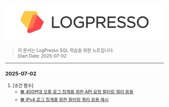 ![easyme](ci_img/CI.svg)   
---
> 이 문서는 LogPresso SQL 학습을 위한 노트입니다.
> <br> Start Date: 2025-07-02
---
### 2025-07-02
1. [조건 함수]
    - [🛠 400번대 오류 로그 집계를 위한 API 요청 필터링 쿼리 응용](https://github.com/Logpresso-SQL-Study/Logpresso-1.0version/blob/main/Condition%20Functions/Review_API_Request_Filtering_for_4xx_Error_Log_Aggregation.sql)
    - [🛠 IPv4 로그 집계를 위한 필터링 쿼리 응용 예시]([https://github.com/Logpresso-SQL-Study/Logpresso-1.0version/blob/main/Condition%20Functions/Review_API_Request_Filtering_for_4xx_Error_Log_Aggregation.sql](https://github.com/Logpresso-SQL-Study/Logpresso-1.0version/blob/main/Condition%20Functions/IPv4_Log_Aggregation_Filtering_Query_Examples.sql))
